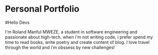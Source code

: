 # Personal Portfolio

  
  #Hello Devs 

I'm Roland Manful MWEZE, a student in software engineering and passionate about high-tech.
when i'm not writing code, i prefer spend my time to read books, write poetry and create content of blog.
I love travel through the world and i'm obssess by new challenges!
